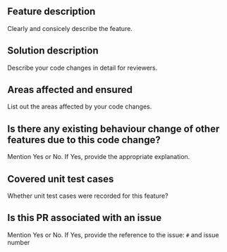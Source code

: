 ## Feature description
Clearly and consicely describe the feature.

## Solution description
Describe your code changes in detail for reviewers.

## Areas affected and ensured
List out the areas affected by your code changes.

## Is there any existing behaviour change of other features due to this code change?
Mention Yes or No. If Yes, provide the appropriate explanation.

## Covered unit test cases
Whether unit test cases were recorded for this feature?

## Is this PR associated with an issue
Mention Yes or No. If Yes, provide the reference to the issue: `#` and issue number
